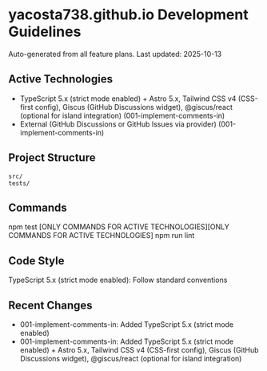 # yacosta738.github.io Development Guidelines

Auto-generated from all feature plans. Last updated: 2025-10-13

## Active Technologies
- TypeScript 5.x (strict mode enabled) + Astro 5.x, Tailwind CSS v4 (CSS-first config), Giscus (GitHub Discussions widget), @giscus/react (optional for island integration) (001-implement-comments-in)
- External (GitHub Discussions or GitHub Issues via provider) (001-implement-comments-in)

## Project Structure
```
src/
tests/
```

## Commands
npm test [ONLY COMMANDS FOR ACTIVE TECHNOLOGIES][ONLY COMMANDS FOR ACTIVE TECHNOLOGIES] npm run lint

## Code Style
TypeScript 5.x (strict mode enabled): Follow standard conventions

## Recent Changes
- 001-implement-comments-in: Added TypeScript 5.x (strict mode enabled)
- 001-implement-comments-in: Added TypeScript 5.x (strict mode enabled) + Astro 5.x, Tailwind CSS v4 (CSS-first config), Giscus (GitHub Discussions widget), @giscus/react (optional for island integration)

<!-- MANUAL ADDITIONS START -->
<!-- MANUAL ADDITIONS END -->
